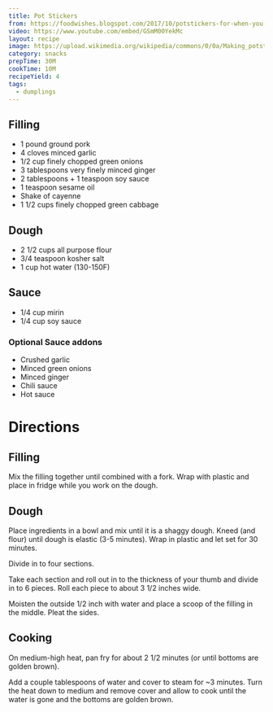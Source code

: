 ```yaml
---
title: Pot Stickers
from: https://foodwishes.blogspot.com/2017/10/potstickers-for-when-you-cant-decide.html
video: https://www.youtube.com/embed/GSmM00YekMc
layout: recipe
image: https://upload.wikimedia.org/wikipedia/commons/0/0a/Making_potstickers_8.jpeg
category: snacks
prepTime: 30M
cookTime: 10M
recipeYield: 4
tags:
  - dumplings
---
```


## Filling

- 1 pound ground pork
- 4 cloves minced garlic
- 1/2 cup finely chopped green onions
- 3 tablespoons very finely minced ginger
- 2 tablespoons + 1 teaspoon soy sauce
- 1 teaspoon sesame oil
- Shake of cayenne
- 1 1/2 cups finely chopped green cabbage

## Dough

- 2 1/2 cups all purpose flour
- 3/4 teaspoon kosher salt
- 1 cup hot water (130-150F)

## Sauce

- 1/4 cup mirin
- 1/4 cup soy sauce

### Optional Sauce addons

- Crushed garlic
- Minced green onions
- Minced ginger
- Chili sauce
- Hot sauce

# Directions

## Filling
Mix the filling together until combined with a fork. Wrap with plastic and place in fridge while you work on the dough.

## Dough

Place ingredients in a bowl and mix until it is a shaggy dough. Kneed (and flour) until dough is elastic (3-5 minutes). Wrap in plastic and let set for 30 minutes.

Divide in to four sections.

Take each section and roll out in to the thickness of your thumb and divide in to 6 pieces. Roll each piece to about 3 1/2 inches wide.

Moisten the outside 1/2 inch with water and place a scoop of the filling in the middle. Pleat the sides.

## Cooking

On medium-high heat, pan fry for about 2 1/2 minutes (or until bottoms are golden brown).

Add a couple tablespoons of water and cover to steam for ~3 minutes. Turn the heat down to medium and remove cover and allow to cook until the water is gone and the bottoms are golden brown.
